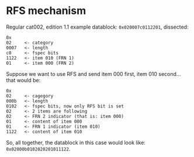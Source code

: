 # RFS mechanism

Regular cat002, edition 1.1 example datablock: `0x020007c0112201`, dissected:

```
0x
02     <- category
0007   <- length
c0     <- fspec bits
1122   <- item 010 (FRN 1)
01     <- item 000 (FRN 2)
```

Suppose we want to use RFS and send item 000 first, item 010 second... that would be:

```
0x
02     <- cagegory
000b   <- length
0102   <- fspec bits, now only RFS bit is set
02     <- 2 items are following
02     <- FRN 2 indicator (that is: item 000)
01     <- content of item 000
01     <- FRN 1 indicator (item 010)
1122   <- content of item 010
```

So, all together, the datablock in this case would look like:
`0x02000b0102020201011122`.
